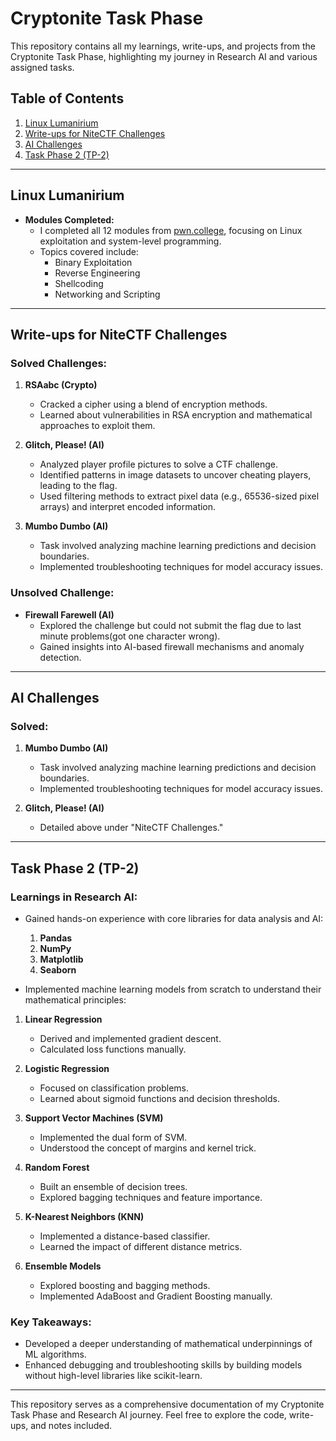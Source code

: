 # Cryptonite Task Phase

This repository contains all my learnings, write-ups, and projects from the Cryptonite Task Phase, highlighting my journey in Research AI and various assigned tasks.

## Table of Contents

1. [Linux Lumanirium](#linux-lumanirium)
2. [Write-ups for NiteCTF Challenges](#write-ups-for-nitectf-challenges)
3. [AI Challenges](#ai-challenges)
4. [Task Phase 2 (TP-2)](#task-phase-2)

---

## Linux Lumanirium

- **Modules Completed:**
  - I completed all 12 modules from [pwn.college](https://pwn.college), focusing on Linux exploitation and system-level programming.
  - Topics covered include:
    - Binary Exploitation
    - Reverse Engineering
    - Shellcoding
    - Networking and Scripting

---

## Write-ups for NiteCTF Challenges

### Solved Challenges:

1. **RSAabc (Crypto)**
   - Cracked a cipher using a blend of encryption methods.
   - Learned about vulnerabilities in RSA encryption and mathematical approaches to exploit them.

2. **Glitch, Please! (AI)**
   - Analyzed player profile pictures to solve a CTF challenge.
   - Identified patterns in image datasets to uncover cheating players, leading to the flag.
   - Used filtering methods to extract pixel data (e.g., 65536-sized pixel arrays) and interpret encoded information.

3. **Mumbo Dumbo (AI)**
   - Task involved analyzing machine learning predictions and decision boundaries.
   - Implemented troubleshooting techniques for model accuracy issues.

### Unsolved Challenge:

- **Firewall Farewell (AI)**
  - Explored the challenge but could not submit the flag due to last minute problems(got one character wrong).
  - Gained insights into AI-based firewall mechanisms and anomaly detection.

---

## AI Challenges

### Solved:

1. **Mumbo Dumbo (AI)**
   - Task involved analyzing machine learning predictions and decision boundaries.
   - Implemented troubleshooting techniques for model accuracy issues.

2. **Glitch, Please! (AI)**
   - Detailed above under "NiteCTF Challenges."

---

## Task Phase 2 (TP-2)

### Learnings in Research AI:

- Gained hands-on experience with core libraries for data analysis and AI:
  1. **Pandas**
  2. **NumPy**
  3. **Matplotlib**
  4. **Seaborn**

- Implemented machine learning models from scratch to understand their mathematical principles:

1. **Linear Regression**
   - Derived and implemented gradient descent.
   - Calculated loss functions manually.

2. **Logistic Regression**
   - Focused on classification problems.
   - Learned about sigmoid functions and decision thresholds.

3. **Support Vector Machines (SVM)**
   - Implemented the dual form of SVM.
   - Understood the concept of margins and kernel trick.

4. **Random Forest**
   - Built an ensemble of decision trees.
   - Explored bagging techniques and feature importance.

5. **K-Nearest Neighbors (KNN)**
   - Implemented a distance-based classifier.
   - Learned the impact of different distance metrics.

6. **Ensemble Models**
   - Explored boosting and bagging methods.
   - Implemented AdaBoost and Gradient Boosting manually.

### Key Takeaways:

- Developed a deeper understanding of mathematical underpinnings of ML algorithms.
- Enhanced debugging and troubleshooting skills by building models without high-level libraries like scikit-learn.

---

This repository serves as a comprehensive documentation of my Cryptonite Task Phase and Research AI journey. Feel free to explore the code, write-ups, and notes included.

